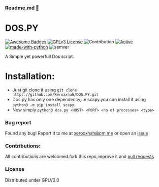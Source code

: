 ### Readme.md 👋
# DOS.PY
[![Awesome Badges](https://img.shields.io/badge/badges-awesome-green.svg)](https://github.com/Justaus3r/Penta)
[![GPLv3 License](https://img.shields.io/badge/License-GPL%20v3-yellow.svg)](https://opensource.org/licenses/)
![Contribution](https://img.shields.io/badge/Contributions-Welcome-<brightgreen>)
[![Active](http://img.shields.io/badge/Status-Active-green.svg)](https://github.com/Justaus3r)
[![made-with-python](https://img.shields.io/badge/Made%20with-Python-1f425f.svg)](https://www.python.org/)
![semver](https://badgen.net/badge/Semantic-Version/0.1.0/purple)

A Simple yet powerfull Dos script.

# Installation:
- Just git clone it using ```git clone https://github.com/Xeroxxhah/DOS.PY.git```
- Dos.py has only one dependency,i.e scapy.you can install it using ```python3 -m pip install scapy```. 
- Now simply ```python3 dos.py <HOST> <PORT> <no of processes> <type>``` 
### Bug report
Found any bug!
Report it to me at xeroxxhah@pm.me
or open an [issue](https://github.com/Xeroxxhah/DOS.PY/issues)
### Contributions:
All contributions are welcomed.fork this repo,improve it and [pull requests](https://github.com/Xeroxxhah/W3b3num/pulls)
### License
Distributed under GPLV3.0
